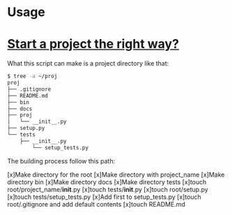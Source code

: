 # Usage

# [Start a project the right way?](https://raw.githubusercontent.com/WangXin93/My_python_demo/master/skeleton/mkskl.py)

What this script can make is a project directory like that:
```bash
$ tree -a ~/proj
proj
├── .gitignore
├── README.md
├── bin
├── docs
├── proj
│   └── __init__.py
├── setup.py
└── tests
    ├── __init__.py
        └── setup_tests.py
```

The building process follow this path:

[x]Make directory for the root
[x]Make directory with project_name
[x]Make directory bin
[x]Make directory docs
[x]Make directory tests
[x]touch root/project_name/__init__.py
[x]touch tests/__init__.py
[x]touch root/setup.py
[x]touch tests/setup_tests.py
[x]Add first to setup_tests.py
[x]touch root/.gitignore and add default contents
[x]touch README.md
